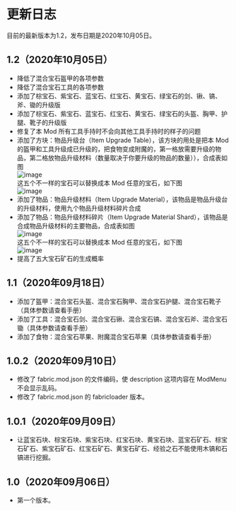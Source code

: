 # 更新日志
目前的最新版本为1.2，发布日期是2020年10月05日。

## 1.2（2020年10月05日）
- 降低了混合宝石盔甲的各项参数
- 降低了混合宝石工具的各项参数
- 添加了棕宝石、紫宝石、蓝宝石、红宝石、黄宝石、绿宝石的剑、锹、镐、斧、锄的升级版
- 添加了棕宝石、紫宝石、蓝宝石、红宝石、黄宝石、绿宝石的头盔、胸甲、护腿、靴子的升级版
- 修复了本 Mod 所有工具手持时不会向其他工具手持时的样子的问题
- 添加了方块：物品升级台（Item Upgrade Table），该方块的用处是把本 Mod 的盔甲和工具升级成已升级的，把食物变成附魔的，第一格放需要升级的物品，第二格放物品升级材料（数量取决于你要升级的物品的数量）），合成表如图 <br>
![image](https://gitee.com/MrShiehX/Repository/raw/master/27.png) <br>
这五个不一样的宝石可以替换成本 Mod 任意的宝石，如下图 <br>
![image](https://gitee.com/MrShiehX/Repository/raw/master/28.png) <br>
- 添加了物品：物品升级材料（Item Upgrade Material），该物品是物品升级台的升级材料，使用九个物品升级材料碎片合成
- 添加了物品：物品升级材料碎片（Item Upgrade Material Shard），该物品是合成物品升级材料的主要物品，合成表如图 <br>
![image](https://gitee.com/MrShiehX/Repository/raw/master/29.png) <br>
这五个不一样的宝石可以替换成本 Mod 任意的宝石，如下图 <br>
![image](https://gitee.com/MrShiehX/Repository/raw/master/30.png) <br>
- 提高了五大宝石矿石的生成概率

## 1.1（2020年09月18日）
- 添加了盔甲：混合宝石头盔、混合宝石胸甲、混合宝石护腿、混合宝石靴子（具体参数请查看手册）
- 添加了工具：混合宝石剑、混合宝石锹、混合宝石镐、混合宝石斧、混合宝石锄（具体参数请查看手册）
- 添加了食物：混合宝石苹果、附魔混合宝石苹果（具体参数请查看手册）

## 1.0.2（2020年09月10日）
- 修改了 fabric.mod.json 的文件编码，使 description 这项内容在 ModMenu 不会显示乱码。
- 修改了 fabric.mod.json 的 fabricloader 版本。

## 1.0.1（2020年09月09日）
- 让蓝宝石块、棕宝石块、紫宝石块、红宝石块、黄宝石块、蓝宝石矿石、棕宝石矿石、紫宝石矿石、红宝石矿石、黄宝石矿石、经验之石不能使用木镐和石镐进行挖掘。

## 1.0（2020年09月06日）
- 第一个版本。
